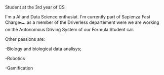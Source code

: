 Student at the 3rd year of CS

I'm a AI and Data Science enthusiat. I'm currently part of Sapienza Fast Charge🏎 as a member of the Driverless departement were we are working on the Autonomous Driving System of our Formula Student car.

Other passions are:

-Biology and biological data analisys;

-Robotics

-Gamification

<!--
**Loriv3/Loriv3** is a ✨ _special_ ✨ repository because its `README.md` (this file) appears on your GitHub profile.

Here are some ideas to get you started:

- 🔭 I’m currently working on ...
- 🌱 I’m currently learning ...
- 👯 I’m looking to collaborate on ...
- 🤔 I’m looking for help with ...
- 💬 Ask me about ...
- 📫 How to reach me: ...
- 😄 Pronouns: ...
- ⚡ Fun fact: ...
-->

